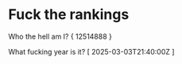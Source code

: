 # Fuck the rankings

Who the hell am I?
{ 12514888 }

What fucking year is it?
[ 2025-03-03T21:40:00Z ]
